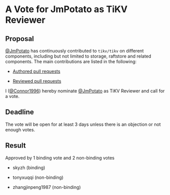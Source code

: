 # A Vote for JmPotato as TiKV Reviewer

## Proposal

[@JmPotato](https://github.com/JmPotato) has continuously contributed to `tikv/tikv` on different components, including but not limited to storage, raftstore and related components. The main contributions are listed in the following:

* [Authored pull requests](https://github.com/tikv/tikv/pulls?q=is%3Amerged+is%3Apr+author%3AJmPotato)

* [Reviewed pull requests](https://github.com/tikv/tikv/pulls?q=is%3Apr+reviewed-by%3AJmPotato)

I ([@Connor1996](https://github.com/Connor1996)) hereby nominate [@JmPotato](https://github.com/JmPotato) as TiKV Reviewer and call for a vote.

## Deadline

The vote will be open for at least 3 days unless there is an objection or not enough votes.

## Result

Approved by 1 binding vote and 2 non-binding votes

* skyzh (binding)

* tonyxuqqi (non-binding)

* zhangjinpeng1987 (non-binding)

